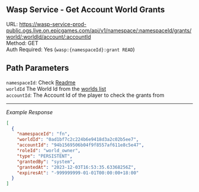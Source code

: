 ## Wasp Service - Get Account World Grants

URL: https://wasp-service-prod-public.ogs.live.on.epicgames.com/api/v1/namespace/:namespaceId/grants/world/:worldId/account/:accountId \
Method: GET \
Auth Required: Yes (`wasp:{namespaceId}:grant READ`)

## Path Parameters

`namespaceId`: Check [Readme](../../README.md) <br/>
`worldId` The World Id from the [worlds list](../AccountAccessibleWorld.md) <br/>
`accountId`: The Account Id of the player to check the grants from

---

_Example Response_

```json
[
  {
    "namespaceId": "fn",
    "worldId": "0ad1bf7c2c224b6e9418d3a2c02b5ee7",
    "accountId": "94b1569506b04f9f8557af611e8c5e47",
    "roleId": "world_owner",
    "type": "PERSISTENT",
    "grantedBy": "system",
    "grantedAt": "2023-12-03T16:53:35.63368256Z",
    "expiresAt": "-999999999-01-01T00:00:00+18:00"
  }
]
```
